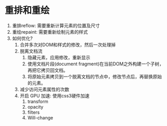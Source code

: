 # 重排和重绘

1. 重排reflow: 需要重新计算元素的位置及尺寸
2. 重绘repaint: 需要重新绘制元素的样式
3. 如何优化?
    1. 合并多次对DOM和样式的修改，然后一次处理掉
    2. 脱离文档流
        1. 隐藏元素，应用修改，重新显示
        2. 使用文档片段(document fragment)在当前DOM之外构建一个子树，再把它拷贝回文档。
        3. 将原始元素拷贝到一个脱离文档的节点中，修改节点后，再替换原始的元素。
    3. 减少访问元素属性的次数
    4. 开启 GPU 加速: 使用css3硬件加速
        1. transform
        2. opacity
        3. filters
        4. Will-change
